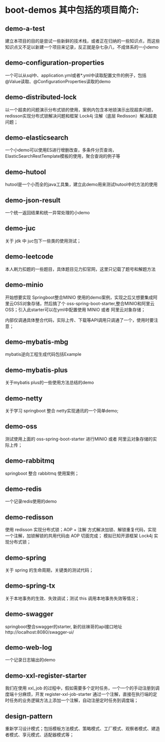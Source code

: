 # boot-demos 其中包括的项目简介:

## demo-a-test
建立本项目的目的是尝试一些新鲜的技术栈，或者正在归纳的一些知识点，而这些知识点又不足以新建一个项目来记录，反正就是杂七杂八，不成体系的一小demo

## demo-configuration-properties
一个可以从sql中、application.yml或者*.yml中读取配置文件的例子，包括@Value读取、@ConfigurationProperties读取的demo

## demo-distributed-lock
以一个超卖的问题演示分布式锁的使用，案例内包含本地锁演示出现超卖问题，redisson实现分布式锁解决问题和框架 Lock4j 注解（底层 Redisson）解决超卖问题；

## demo-elasticsearch
一个小demo可以使用ES进行增删改查，多条件分页查询，ElasticSearchRestTemplate模板的使用，聚合查询的例子等

## demo-hutool
hutool是一个小而全的java工具集，建立此demo用来测试hutool中的方法的使用

## demo-json-result
一个统一返回结果和统一异常处理的小demo

## demo-juc
关于 jdk 中 juc包下一些类的使用测试；

## demo-leetcode
本人刷力扣题的一些题目，具体题目见力扣官网，这里只记载了题号和解题方法

## demo-minio
开始想要实现 Springboot整合MINIO 使用的demo案例，实现之后又想要集成阿里云OSS对象存储，然后搞了个 oss-spring-boot-starter,整合MINIO和阿里云OSS；引入此starter可以在yml中配置使用 MINIO 或者 阿里云对象存储；

内部仅调通具体整合代码，实际上传、下载等API调用只调通了一个，使用时要注意；

## demo-mybatis-mbg
mybatis逆向工程生成代码包括Example

## demo-mybatis-plus
关于mybatis plus的一些使用方法总结的demo

## demo-netty
关于学习 springboot 整合 netty实现通讯的一个简单demo;

## demo-oss
测试使用上面的 oss-spring-boot-starter 进行MINIO 或者 阿里云对象存储的实际上传；

## demo-rabbitmq
springboot 整合 rabbitmq 使用案例；

## demo-redis
一个记录redis使用的demo

## demo-redisson
使用 redisson 实现分布式锁；AOP + 注解 方式解决加锁、解锁重复代码，实现一个注解，加锁解锁的共用代码由 AOP 切面完成；
模拟已知开源框架 Lock4j 实现分布式锁；

## demo-spring
关于 spring 的生命周期，关键类的测试代码；

## demo-spring-tx
关于本地事务的生效、失效调试；测试 this 调用本地事务失效等情况；

## demo-swagger
springboot整合swagger的starter, 新的丝袜哥的api接口地址 http://localhost:8080/swagger-ui/

## demo-web-log
一个记录日志输出的demo

## demo-xxl-register-starter
我们在使用 xxl_job 的过程中，假如需要多个定时任务，一个一个的手动注册到调度端十分麻烦，开发 register-xxl-job-starter 通过一个注解，直接在执行端的定时任务的业务逻辑方法上添加一个注解，自动注册定时任务到调度端；

## design-pattern
重新学习设计模式；包括模板方法模式、策略模式、工厂模式、观察者模式、建造者模式、享元模式、适配器模式等；